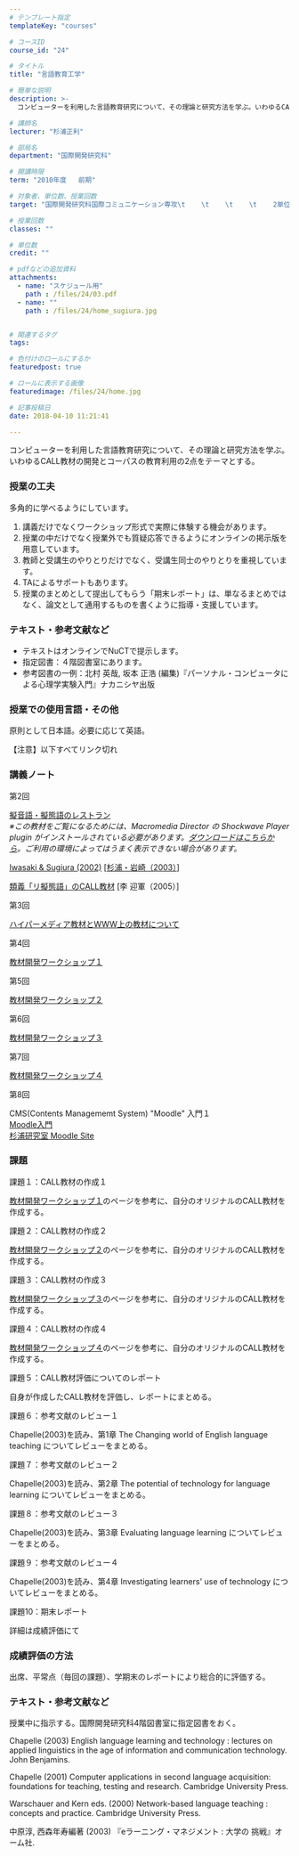 ```yaml
---
# テンプレート指定
templateKey: "courses"

# コースID
course_id: "24"

# タイトル
title: "言語教育工学"

# 簡単な説明
description: >-
  コンピューターを利用した言語教育研究について、その理論と研究方法を学ぶ。いわゆるCALL教材の開発とコーパスの教育利用の2点をテーマとする。...

# 講師名
lecturer: "杉浦正利"

# 部局名
department: "国際開発研究科"

# 開講時限
term: "2010年度	前期"

# 対象者、単位数、授業回数
target: "国際開発研究科国際コミュニケーション専攻\t    \t    \t    \t    2単位、週1回全15回"

# 授業回数
classes: ""

# 単位数
credit: ""

# pdfなどの追加資料
attachments: 
  - name: "スケジュール用" 
    path : /files/24/03.pdf
  - name: "" 
    path : /files/24/home_sugiura.jpg


# 関連するタグ
tags:

# 色付けのロールにするか
featuredpost: true

# ロールに表示する画像
featuredimage: /files/24/home.jpg

# 記事投稿日
date: 2018-04-10 11:21:41

---
```

コンピューターを利用した言語教育研究について、その理論と研究方法を学ぶ。いわゆるCALL教材の開発とコーパスの教育利用の2点をテーマとする。
### 授業の工夫

多角的に学べるようにしています。 

  1. 講義だけでなくワークショップ形式で実際に体験する機会があります。
  2. 授業の中だけでなく授業外でも質疑応答できるようにオンラインの掲示版を用意しています。
  3. 教師と受講生のやりとりだけでなく、受講生同士のやりとりを重視しています。
  4. TAによるサポートもあります。
  5. 授業のまとめとして提出してもらう「期末レポート」は、単なるまとめではなく、論文として通用するものを書くように指導・支援しています。

### テキスト・参考文献など

  * テキストはオンラインでNuCTで提示します。
  * 指定図書：４階図書室にあります。
  * 参考図書の一例：北村 英哉, 坂本 正浩 (編集)『パーソナル・コンピュータによる心理学実験入門』ナカニシヤ出版

### 授業での使用言語・その他

原則として日本語。必要に応じて英語。

【注意】以下すべてリンク切れ 

### 講義ノート

第2回 

[擬音語・擬態語のレストラン](http://oscar.gsid.nagoya-u.ac.jp/~sugiura/proj/giongogitaigo/demo/)  
_※この教材をご覧になるためには、Macromedia Director の Shockwave Player plugin がインストールされている必要があります。[ダウンロードはこちらから](http://sdc.shockwave.com/shockwave/download/ "Shockwave Player Download Center")。ご利用の環境によってはうまく表示できない場合があります。_ 

[Iwasaki & Sugiura (2002)](http://sugiura3.gsid.nagoya-u.ac.jp/~iwasaki/castelJ/ppt.files/frame.htm) [[杉浦・岩崎（2003）](http://www.gsid.nagoya-u.ac.jp/bpub/research/public/forum/23/01.pdf "PDF形式")] 

[類義「リ擬態語」のCALL教材](http://sugiura-ken.gsid.nagoya-u.ac.jp/~m030321m/L-paper1021.html) [李 迎軍（2005）] 

第3回 

[ハイパーメディア教材とWWW上の教材について](http://sugiura3.gsid.nagoya-u.ac.jp/~sugiura/ed/2004/spring/thu3/hyperWWW.html) 

第4回 

[教材開発ワークショップ１](http://sugiura3.gsid.nagoya-u.ac.jp/~sugiura/ed/2004/spring/thu3/CALLworkshop.html#1) 

第5回 

[教材開発ワークショップ２](http://sugiura3.gsid.nagoya-u.ac.jp/~sugiura/ed/2004/spring/thu3/CALLworkshop.html#2) 

第6回 

[教材開発ワークショップ３](http://sugiura3.gsid.nagoya-u.ac.jp/~sugiura/ed/2004/spring/thu3/CALLworkshop.html#3) 

第7回 

[教材開発ワークショップ４](http://sugiura3.gsid.nagoya-u.ac.jp/~sugiura/ed/2004/spring/thu3/CALLworkshop.html#4) 

第8回 

CMS(Contents Managememt System) "Moodle" 入門１  
[Moodle入門](http://sugiura5.gsid.nagoya-u.ac.jp/%7Esakaue/ta/moodle/)  
[杉浦研究室 Moodle Site](http://call.gsid.nagoya-u.ac.jp/moodle/)
### 課題

課題１：CALL教材の作成１

[教材開発ワークショップ１](http://sugiura3.gsid.nagoya-u.ac.jp/~sugiura/ed/2004/spring/thu3/CALLworkshop.html#1)のページを参考に、自分のオリジナルのCALL教材を作成する。

課題２：CALL教材の作成２

[教材開発ワークショップ２](http://sugiura3.gsid.nagoya-u.ac.jp/~sugiura/ed/2004/spring/thu3/CALLworkshop.html#2)のページを参考に、自分のオリジナルのCALL教材を作成する。

課題３：CALL教材の作成３

[教材開発ワークショップ３](http://sugiura3.gsid.nagoya-u.ac.jp/~sugiura/ed/2004/spring/thu3/CALLworkshop.html#3)のページを参考に、自分のオリジナルのCALL教材を作成する。

課題４：CALL教材の作成４

[教材開発ワークショップ４](http://sugiura3.gsid.nagoya-u.ac.jp/~sugiura/ed/2004/spring/thu3/CALLworkshop.html#4)のページを参考に、自分のオリジナルのCALL教材を作成する。

課題５：CALL教材評価についてのレポート

自身が作成したCALL教材を評価し、レポートにまとめる。

課題６：参考文献のレビュー１

Chapelle(2003)を読み、第1章 The Changing world of English language teaching についてレビューをまとめる。

課題７：参考文献のレビュー２

Chapelle(2003)を読み、第2章 The potential of technology for language learning についてレビューをまとめる。

課題８：参考文献のレビュー３

Chapelle(2003)を読み、第3章 Evaluating language learning についてレビューをまとめる。

課題９：参考文献のレビュー４

Chapelle(2003)を読み、第4章 Investigating learners' use of technology についてレビューをまとめる。

課題10：期末レポート

詳細は成績評価にて
### 成績評価の方法 

出席、平常点（毎回の課題）、学期末のレポートにより総合的に評価する。
### テキスト・参考文献など 

授業中に指示する。国際開発研究科4階図書室に指定図書をおく。

Chapelle (2003) English language learning and technology : lectures on applied linguistics in the age of information and communication technology. John Benjamins.

Chapelle (2001) Computer applications in second language acquisition: foundations for teaching, testing and research. Cambridge University Press.

Warschauer and Kern eds. (2000) Network-based language teaching : concepts and practice. Cambridge University Press.

中原淳, 西森年寿編著 (2003) 『eラーニング・マネジメント : 大学の 挑戦』オーム社.